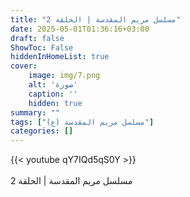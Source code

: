```yaml
---
title: "مسلسل مريم المقدسة | الحلقة 2"
date: 2025-05-01T01:36:16+03:00
draft: false
ShowToc: False
hiddenInHomeList: true
cover:
    image: img/7.png
    alt: 'صورة'
    caption: ''
    hidden: true
summary: ""
tags: ["مسلسل مريم المقدسة (ع)"]
categories: []
---
```


{{< youtube qY7IQd5qS0Y >}}  
<br>
مسلسل مريم المقدسة | الحلقة 2
